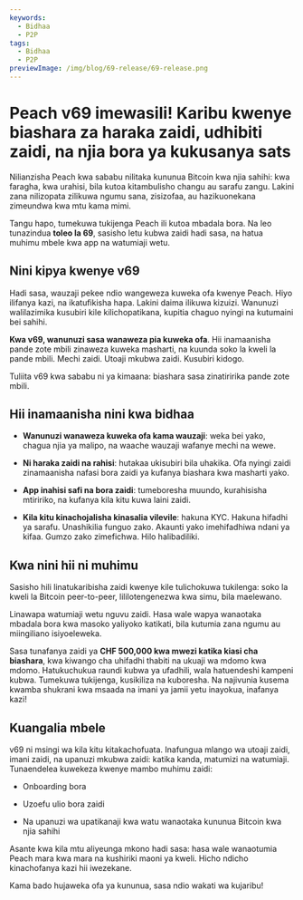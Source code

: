 ```yaml
---
keywords:
  - Bidhaa
  - P2P
tags:
  - Bidhaa
  - P2P
previewImage: /img/blog/69-release/69-release.png
---
```


# Peach v69 imewasili! Karibu kwenye biashara za haraka zaidi, udhibiti zaidi, na njia bora ya kukusanya sats

Nilianzisha Peach kwa sababu nilitaka kununua Bitcoin kwa njia sahihi: kwa faragha, kwa urahisi, bila kutoa kitambulisho changu au sarafu zangu. Lakini zana nilizopata zilikuwa ngumu sana, zisizofaa, au hazikuonekana zimeundwa kwa mtu kama mimi.

Tangu hapo, tumekuwa tukijenga Peach ili kutoa mbadala bora. Na leo tunazindua **toleo la 69**, sasisho letu kubwa zaidi hadi sasa, na hatua muhimu mbele kwa app na watumiaji wetu.

## Nini kipya kwenye v69

Hadi sasa, wauzaji pekee ndio wangeweza kuweka ofa kwenye Peach. Hiyo ilifanya kazi, na ikatufikisha hapa. Lakini daima ilikuwa kizuizi. Wanunuzi walilazimika kusubiri kile kilichopatikana, kupitia chaguo nyingi na kutumaini bei sahihi.

**Kwa v69, wanunuzi sasa wanaweza pia kuweka ofa**. Hii inamaanisha pande zote mbili zinaweza kuweka masharti, na kuunda soko la kweli la pande mbili. Mechi zaidi. Utoaji mkubwa zaidi. Kusubiri kidogo.

Tuliita v69 kwa sababu ni ya kimaana: biashara sasa zinatiririka pande zote mbili.

## Hii inamaanisha nini kwa bidhaa

- **Wanunuzi wanaweza kuweka ofa kama wauzaji**: weka bei yako, chagua njia ya malipo, na waache wauzaji wafanye mechi na wewe.

- **Ni haraka zaidi na rahisi**: hutakaa ukisubiri bila uhakika. Ofa nyingi zaidi zinamaanisha nafasi bora zaidi ya kufanya biashara kwa masharti yako.

- **App inahisi safi na bora zaidi**: tumeboresha muundo, kurahisisha mtiririko, na kufanya kila kitu kuwa laini zaidi.

- **Kila kitu kinachojalisha kinasalia vilevile**: hakuna KYC. Hakuna hifadhi ya sarafu. Unashikilia funguo zako. Akaunti yako imehifadhiwa ndani ya kifaa. Gumzo zako zimefichwa. Hilo halibadiliki.

## Kwa nini hii ni muhimu

Sasisho hili linatukaribisha zaidi kwenye kile tulichokuwa tukilenga: soko la kweli la Bitcoin peer-to-peer, lililotengenezwa kwa simu, bila maelewano.

Linawapa watumiaji wetu nguvu zaidi. Hasa wale wapya wanaotaka mbadala bora kwa masoko yaliyoko katikati, bila kutumia zana ngumu au miingiliano isiyoeleweka.

Sasa tunafanya zaidi ya **CHF 500,000 kwa mwezi katika kiasi cha biashara**, kwa kiwango cha uhifadhi thabiti na ukuaji wa mdomo kwa mdomo. Hatukuchukua raundi kubwa ya ufadhili, wala hatuendeshi kampeni kubwa. Tumekuwa tukijenga, kusikiliza na kuboresha. Na najivunia kusema kwamba shukrani kwa msaada na imani ya jamii yetu inayokua, inafanya kazi! 

## Kuangalia mbele

v69 ni msingi wa kila kitu kitakachofuata. Inafungua mlango wa utoaji zaidi, imani zaidi, na upanuzi mkubwa zaidi: katika kanda, matumizi na watumiaji. Tunaendelea kuwekeza kwenye mambo muhimu zaidi:

- Onboarding bora

- Uzoefu ulio bora zaidi

- Na upanuzi wa upatikanaji kwa watu wanaotaka kununua Bitcoin kwa njia sahihi

Asante kwa kila mtu aliyeunga mkono hadi sasa: hasa wale wanaotumia Peach mara kwa mara na kushiriki maoni ya kweli. Hicho ndicho kinachofanya kazi hii iwezekane.

Kama bado hujaweka ofa ya kununua, sasa ndio wakati wa kujaribu!
